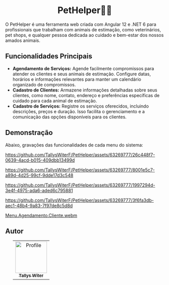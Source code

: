 <body>
  <h1 align="center">PetHelper🐶🐱</h1>
  <p>O PetHelper é uma ferramenta web criada com Angular 12 e .NET 6 para profissionais que trabalham com animais de
    estimação, como veterinários, pet shops, e qualquer pessoa dedicada ao cuidado e bem-estar
    dos nossos amados animais.</p>
  <h2>Funcionalidades Principais</h2>
  <ul>
    <li><strong>Agendamento de Serviços:</strong> Agende facilmente compromissos para atender os clientes e seus animais
      de estimação. Configure datas, horários e informações relevantes para manter um calendário organizado de
      compromissos.</li>
    <li><strong>Cadastro de Clientes:</strong> Armazene informações detalhadas sobre seus clientes, como nome, contato,
      endereço e preferências específicas de cuidado para cada animal de estimação.</li>
    <li><strong>Cadastro de Serviços:</strong> Registre os serviços oferecidos, incluindo descrições, preços e duração.
      Isso facilita o gerenciamento e a comunicação das opções disponíveis para os clientes.</li>
  </ul>
  <h2>Demonstração</h2>
  <p>Abaixo, gravações das funcionalidades de cada menu do sistema:</p> 

https://github.com/TallysWiterF/PetHelper/assets/63269777/26c448f7-0639-4acd-b015-409dbb13499d

https://github.com/TallysWiterF/PetHelper/assets/63269777/8001e5c7-a89d-4d25-99cf-9dde17d3c548

https://github.com/TallysWiterF/PetHelper/assets/63269777/1997294d-3e4f-4975-ada6-aded6c795881

https://github.com/TallysWiterF/PetHelper/assets/63269777/3f6fa3db-aec1-48b4-9a83-7f97de8c5d8d

[Menu.Agendamento.Cliente.webm](https://github.com/TallysWiterF/PetHelper/assets/63269777/edaf15f2-d351-4f56-a228-2df1e6c275de)


  <h2>Autor</h2>
  <ul>
    <table align="center">
      <tr>
        <td align="center">
          <a href="https://github.com/TallysWiterF">
            <img src="https://avatars.githubusercontent.com/u/63269777?v=4" width="100px;" alt="Profile" />
            <br />
            <sub>
              <b>Tallys Witer</b>
            </sub>
          </a>
        </td>
      </tr>
    </table>
  </ul>
</body>
